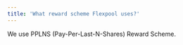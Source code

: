 ```yaml
---
title: 'What reward scheme Flexpool uses?'
---
```


We use PPLNS (Pay-Per-Last-N-Shares) Reward Scheme.
